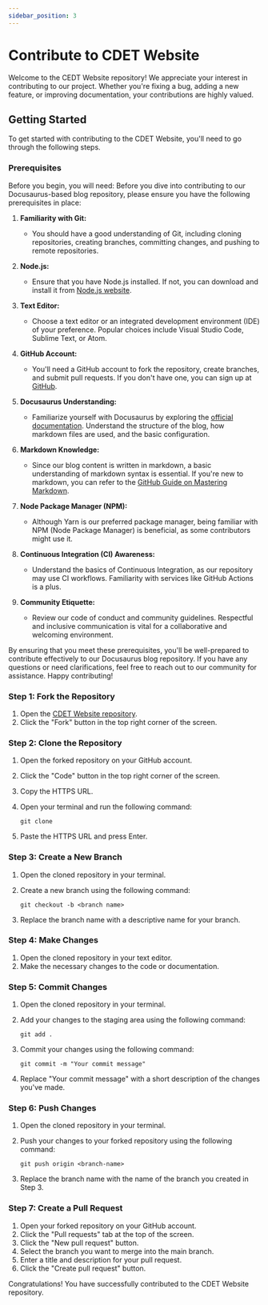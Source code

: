 ```yaml
---
sidebar_position: 3
---
```


# Contribute to CDET Website

Welcome to the CEDT Website repository! We appreciate your interest in contributing to our project. Whether you're fixing a bug, adding a new feature, or improving documentation, your contributions are highly valued.

## Getting Started

To get started with contributing to the CDET Website, you'll need to go through the following steps.

### Prerequisites

Before you begin, you will need:
Before you dive into contributing to our Docusaurus-based blog repository, please ensure you have the following prerequisites in place:

1. **Familiarity with Git:**

   - You should have a good understanding of Git, including cloning repositories, creating branches, committing changes, and pushing to remote repositories.

2. **Node.js:**

   - Ensure that you have Node.js installed. If not, you can download and install it from [Node.js website](https://nodejs.org/).

3. **Text Editor:**

   - Choose a text editor or an integrated development environment (IDE) of your preference. Popular choices include Visual Studio Code, Sublime Text, or Atom.

4. **GitHub Account:**

   - You'll need a GitHub account to fork the repository, create branches, and submit pull requests. If you don't have one, you can sign up at [GitHub](https://github.com/).

5. **Docusaurus Understanding:**

   - Familiarize yourself with Docusaurus by exploring the [official documentation](https://v2.docusaurus.io/). Understand the structure of the blog, how markdown files are used, and the basic configuration.

6. **Markdown Knowledge:**

   - Since our blog content is written in markdown, a basic understanding of markdown syntax is essential. If you're new to markdown, you can refer to the [GitHub Guide on Mastering Markdown](https://guides.github.com/features/mastering-markdown/).

7. **Node Package Manager (NPM):**

   - Although Yarn is our preferred package manager, being familiar with NPM (Node Package Manager) is beneficial, as some contributors might use it.

8. **Continuous Integration (CI) Awareness:**

   - Understand the basics of Continuous Integration, as our repository may use CI workflows. Familiarity with services like GitHub Actions is a plus.

9. **Community Etiquette:**
   - Review our code of conduct and community guidelines. Respectful and inclusive communication is vital for a collaborative and welcoming environment.

By ensuring that you meet these prerequisites, you'll be well-prepared to contribute effectively to our Docusaurus blog repository. If you have any questions or need clarifications, feel free to reach out to our community for assistance. Happy contributing!

### Step 1: Fork the Repository

1. Open the [CDET Website repository](https://github.com/techincal-cedt/CEDT-Website).
2. Click the "Fork" button in the top right corner of the screen.

### Step 2: Clone the Repository

1. Open the forked repository on your GitHub account.
2. Click the "Code" button in the top right corner of the screen.
3. Copy the HTTPS URL.
4. Open your terminal and run the following command:

   ```
   git clone
   ```

5. Paste the HTTPS URL and press Enter.

### Step 3: Create a New Branch

1. Open the cloned repository in your terminal.
2. Create a new branch using the following command:

   ```
   git checkout -b <branch name>
   ```

3. Replace the branch name with a descriptive name for your branch.

### Step 4: Make Changes

1. Open the cloned repository in your text editor.
2. Make the necessary changes to the code or documentation.

### Step 5: Commit Changes

1. Open the cloned repository in your terminal.
2. Add your changes to the staging area using the following command:

   ```
   git add .
   ```

3. Commit your changes using the following command:

   ```
   git commit -m "Your commit message"
   ```

4. Replace "Your commit message" with a short description of the changes you've made.

### Step 6: Push Changes

1. Open the cloned repository in your terminal.
2. Push your changes to your forked repository using the following command:

   ```
   git push origin <branch-name>
   ```

3. Replace the branch name with the name of the branch you created in Step 3.

### Step 7: Create a Pull Request

1. Open your forked repository on your GitHub account.
2. Click the "Pull requests" tab at the top of the screen.
3. Click the "New pull request" button.
4. Select the branch you want to merge into the main branch.
5. Enter a title and description for your pull request.
6. Click the "Create pull request" button.

Congratulations! You have successfully contributed to the CDET Website repository.
